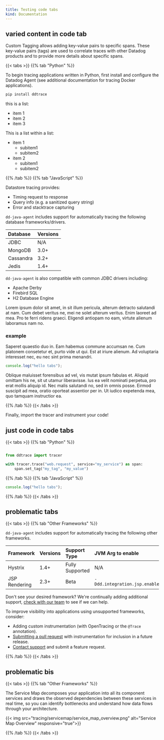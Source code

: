 ```yaml
---
title: Testing code tabs
kind: Documentation
---
```


## varied content in code tab

Custom Tagging allows adding key-value pairs to specific spans. These key-value pairs (tags) are used to correlate traces with other Datadog products and to provide more details about specific spans.

{{< tabs >}}
{{% tab "Python" %}}

To begin tracing applications written in Python, first install and configure the Datadog Agent (see additional documentation for tracing Docker applications).

```python
pip install ddtrace
```

this is a list:

* item 1 
* item 2 
* item 3

This is a list within a list:

* item 1
    - subitem1
    - subitem2
* item 2
    - subitem1
    - subitem2

{{% /tab %}}
{{% tab "JavaScript" %}}

Datastore tracing provides:

* Timing request to response
* Query info (e.g. a sanitized query string)
* Error and stacktrace capturing

`dd-java-agent` includes support for automatically tracing the following database frameworks/drivers.

| Database       | Versions       |
| :------------- | :------------- |
| JDBC           | N/A            |
| MongoDB        | 3.0+           |
| Cassandra      | 3.2+           |
| Jedis          | 1.4+           |

`dd-java-agent` is also compatible with common JDBC drivers including:

*  Apache Derby
*  Firebird SQL
*  H2 Database Engine

Lorem ipsum dolor sit amet, in sit illum pericula, alterum detracto salutandi at nam. Cum debet veritus ne, mei ne solet alterum veritus. Enim laoreet ad mea. Pro te ferri ridens graeci. Eligendi antiopam no eam, virtute alienum laboramus nam no.

### example
Saperet quaestio duo in. Eam habemus commune accumsan ne. Cum platonem consetetur et, purto vide ut qui. Est at iriure alienum. Ad voluptaria interesset nec, eu nec sint prima menandri.

```javascript
console.log("hello tabs");
```

Oblique maluisset forensibus ad vel, vis mutat ipsum fabulas et. Aliquid omittam his ne, sit ut utamur liberavisse. Ius ea velit nominati perpetua, pro erat mollis aliquip id. Nec malis salutandi no, sed in omnis posse. Eirmod suscipit ad mea, oratio oporteat assentior per in. Ut iudico expetenda mea, quo tamquam instructior ea.

{{% /tab %}}
{{< /tabs >}}

Finally, import the tracer and instrument your code!

## just code in code tabs

{{< tabs >}}
{{% tab "Python" %}}
```python

from ddtrace import tracer

with tracer.trace("web.request", service="my_service") as span:
    span.set_tag("my_tag", "my_value")
```
{{% /tab %}}
{{% tab "JavaScript" %}}
```javascript
console.log("hello tabs");
```
{{% /tab %}}
{{< /tabs >}}


## problematic tabs

{{< tabs >}}
{{% tab "Other Frameworks" %}}

`dd-java-agent` includes support for automatically tracing the following other frameworks.

| Framework     | Versions | Support Type    | JVM Arg to enable                   |
| :------------ | :------- | :-------------- | :----------------                   |
| Hystrix       | 1.4+     | Fully Supported | N/A                                 |
| JSP Rendering | 2.3+     | Beta            | `-Ddd.integration.jsp.enabled=true` |

Don't see your desired framework? We're continually adding additional support, [check with our team][2] to see if we can help.

To improve visibility into applications using unsupported frameworks, consider:

* Adding custom instrumentation (with OpenTracing or the `@Trace` annotation).
* [Submitting a pull request][1] with instrumentation for inclusion in a future release.
* [Contact support][2] and submit a feature request.

[1]: https://github.com/DataDog/documentation#outside-contributors
[2]: /help

{{% /tab %}}
{{< /tabs >}}

## problematic bis

{{< tabs >}}
{{% tab "Other Frameworks" %}}

The Service Map decomposes your application into all its component services and draws the observed dependencies between these services in real time, so you can identify bottlenecks and understand how data flows through your architecture. 

{{< img src="tracing/servicemap/service_map_overview.png" alt="Service Map Overview" responsive="true">}}

{{% /tab %}}
{{< /tabs >}}


